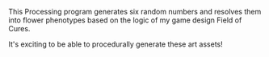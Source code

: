 This Processing program generates six random numbers and resolves them into flower phenotypes based on the logic of my game design Field of Cures.

It's exciting to be able to procedurally generate these art assets!